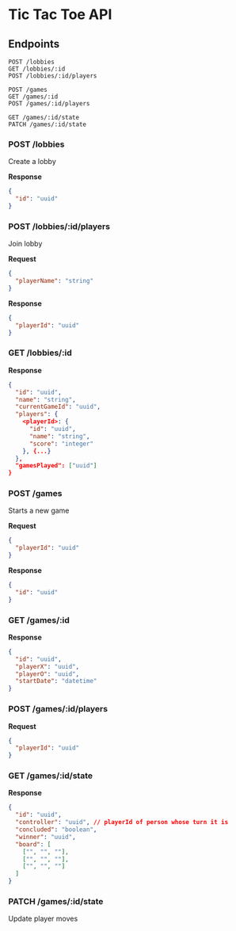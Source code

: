 # Tic Tac Toe API

## Endpoints

```
POST /lobbies
GET /lobbies/:id
POST /lobbies/:id/players

POST /games
GET /games/:id
POST /games/:id/players

GET /games/:id/state
PATCH /games/:id/state
```

### POST /lobbies

Create a lobby

**Response**

```json
{
  "id": "uuid"
}
```

### POST /lobbies/:id/players

Join lobby

**Request**

```json
{
  "playerName": "string"
}
```

**Response**

```json
{
  "playerId": "uuid"
}
```

### GET /lobbies/:id

**Response**

```json
{
  "id": "uuid",
  "name": "string",
  "currentGameId": "uuid",
  "players": {
    <playerId>: {
      "id": "uuid",
      "name": "string",
      "score": "integer"
    }, {...}
  },
  "gamesPlayed": ["uuid"]
}
```

### POST /games

Starts a new game

**Request**

```json
{
  "playerId": "uuid"
}
```

**Response**

```json
{
  "id": "uuid"
}
```

### GET /games/:id

**Response**

```json
{
  "id": "uuid",
  "playerX": "uuid",
  "playerO": "uuid",
  "startDate": "datetime"
}
```

### POST /games/:id/players

**Request**

```json
{
  "playerId": "uuid"
}
```

### GET /games/:id/state

**Response**

```json
{
  "id": "uuid",
  "controller": "uuid", // playerId of person whose turn it is
  "concluded": "boolean",
  "winner": "uuid",
  "board": [
    ["", "", ""],
    ["", "", ""],
    ["", "", ""]
  ]
}
```

### PATCH /games/:id/state

Update player moves
